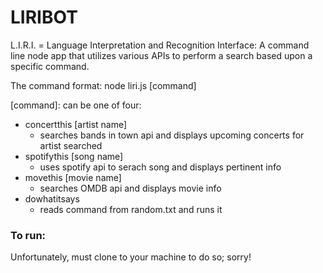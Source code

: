 # LIRIBOT

L.I.R.I. = Language Interpretation and Recognition Interface: A command line node app that utilizes various APIs to perform a search based upon a specific command.

The command format: node liri.js [command]

[command]: can be one of four:
* concertthis [artist name]
  * searches bands in town api and displays upcoming concerts for artist searched
* spotifythis [song name]
  * uses spotify api to serach song and displays pertinent info
* movethis [movie name]
  * searches OMDB api and displays movie info
* dowhatitsays
  * reads command from random.txt and runs it
  
 ### To run:
 Unfortunately, must clone to your machine to do so; sorry!
